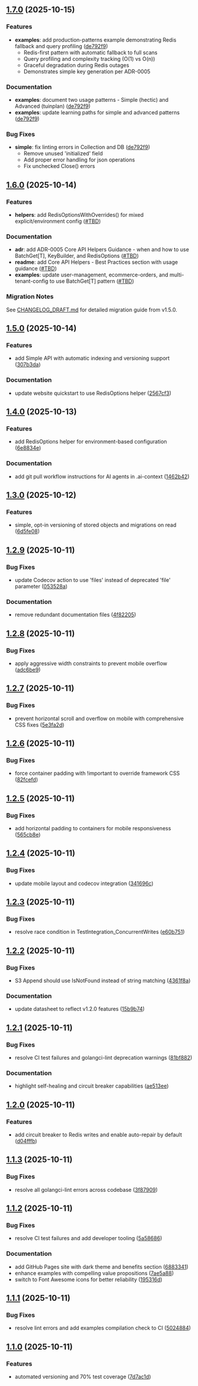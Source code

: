 ## [1.7.0](https://github.com/adrianmcphee/smarterbase/compare/v1.6.0...v1.7.0) (2025-10-15)

### Features

* **examples**: add production-patterns example demonstrating Redis fallback and query profiling ([de792f9](https://github.com/adrianmcphee/smarterbase/commit/de792f9))
  - Redis-first pattern with automatic fallback to full scans
  - Query profiling and complexity tracking (O(1) vs O(n))
  - Graceful degradation during Redis outages
  - Demonstrates simple key generation per ADR-0005

### Documentation

* **examples**: document two usage patterns - Simple (hectic) and Advanced (tuinplan) ([de792f9](https://github.com/adrianmcphee/smarterbase/commit/de792f9))
* **examples**: update learning paths for simple and advanced patterns ([de792f9](https://github.com/adrianmcphee/smarterbase/commit/de792f9))

### Bug Fixes

* **simple**: fix linting errors in Collection and DB ([de792f9](https://github.com/adrianmcphee/smarterbase/commit/de792f9))
  - Remove unused 'initialized' field
  - Add proper error handling for json operations
  - Fix unchecked Close() errors

## [1.6.0](https://github.com/adrianmcphee/smarterbase/compare/v1.5.0...v1.6.0) (2025-10-14)

### Features

* **helpers**: add RedisOptionsWithOverrides() for mixed explicit/environment config ([#TBD](https://github.com/adrianmcphee/smarterbase/pull/TBD))

### Documentation

* **adr**: add ADR-0005 Core API Helpers Guidance - when and how to use BatchGet[T], KeyBuilder, and RedisOptions ([#TBD](https://github.com/adrianmcphee/smarterbase/pull/TBD))
* **readme**: add Core API Helpers - Best Practices section with usage guidance ([#TBD](https://github.com/adrianmcphee/smarterbase/pull/TBD))
* **examples**: update user-management, ecommerce-orders, and multi-tenant-config to use BatchGet[T] pattern ([#TBD](https://github.com/adrianmcphee/smarterbase/pull/TBD))

### Migration Notes

See [CHANGELOG_DRAFT.md](./CHANGELOG_DRAFT.md) for detailed migration guide from v1.5.0.

## [1.5.0](https://github.com/adrianmcphee/smarterbase/compare/v1.4.0...v1.5.0) (2025-10-14)

### Features

* add Simple API with automatic indexing and versioning support ([307b3da](https://github.com/adrianmcphee/smarterbase/commit/307b3da60686e007b368da15736856446298602c))

### Documentation

* update website quickstart to use RedisOptions helper ([2567cf3](https://github.com/adrianmcphee/smarterbase/commit/2567cf3a4fc56772d333e638f584fbe95332802d))

## [1.4.0](https://github.com/adrianmcphee/smarterbase/compare/v1.3.0...v1.4.0) (2025-10-13)

### Features

* add RedisOptions helper for environment-based configuration ([6e8834e](https://github.com/adrianmcphee/smarterbase/commit/6e8834e85b5d98ed3ae70941e3726f3d69a1fa53))

### Documentation

* add git pull workflow instructions for AI agents in .ai-context ([1462b42](https://github.com/adrianmcphee/smarterbase/commit/1462b42cbc5914eaa039298a567246ed58fd0446))

## [1.3.0](https://github.com/adrianmcphee/smarterbase/compare/v1.2.9...v1.3.0) (2025-10-12)

### Features

* simple, opt-in versioning of stored objects and migrations on read ([6d5fe08](https://github.com/adrianmcphee/smarterbase/commit/6d5fe08f0566d99ced1ed387a14a596fe027ae41))

## [1.2.9](https://github.com/adrianmcphee/smarterbase/compare/v1.2.8...v1.2.9) (2025-10-11)

### Bug Fixes

* update Codecov action to use 'files' instead of deprecated 'file' parameter ([053528a](https://github.com/adrianmcphee/smarterbase/commit/053528a902d586d0665548a135a2cfc9cf91a800))

### Documentation

* remove redundant documentation files ([4f82205](https://github.com/adrianmcphee/smarterbase/commit/4f822051cac419d965b097242eda0d0457409bdb))

## [1.2.8](https://github.com/adrianmcphee/smarterbase/compare/v1.2.7...v1.2.8) (2025-10-11)

### Bug Fixes

* apply aggressive width constraints to prevent mobile overflow ([adc6be9](https://github.com/adrianmcphee/smarterbase/commit/adc6be91983d145ae3a1008afacf848cf238597e))

## [1.2.7](https://github.com/adrianmcphee/smarterbase/compare/v1.2.6...v1.2.7) (2025-10-11)

### Bug Fixes

* prevent horizontal scroll and overflow on mobile with comprehensive CSS fixes ([5e3fa2d](https://github.com/adrianmcphee/smarterbase/commit/5e3fa2dfa6eb401a2cf325df499ff4092ab81e99))

## [1.2.6](https://github.com/adrianmcphee/smarterbase/compare/v1.2.5...v1.2.6) (2025-10-11)

### Bug Fixes

* force container padding with !important to override framework CSS ([82fcefd](https://github.com/adrianmcphee/smarterbase/commit/82fcefd19376bc493d91c636fc5c83e8b771d67b))

## [1.2.5](https://github.com/adrianmcphee/smarterbase/compare/v1.2.4...v1.2.5) (2025-10-11)

### Bug Fixes

* add horizontal padding to containers for mobile responsiveness ([565cb8e](https://github.com/adrianmcphee/smarterbase/commit/565cb8eb44b0472ae6e3c310c671582629c050d5))

## [1.2.4](https://github.com/adrianmcphee/smarterbase/compare/v1.2.3...v1.2.4) (2025-10-11)

### Bug Fixes

* update mobile layout and codecov integration ([341696c](https://github.com/adrianmcphee/smarterbase/commit/341696cb49c8875df64ef46396836dff8adee1d7))

## [1.2.3](https://github.com/adrianmcphee/smarterbase/compare/v1.2.2...v1.2.3) (2025-10-11)

### Bug Fixes

* resolve race condition in TestIntegration_ConcurrentWrites ([e60b751](https://github.com/adrianmcphee/smarterbase/commit/e60b75192862c10f2be8f7e6186244ea5123337e))

## [1.2.2](https://github.com/adrianmcphee/smarterbase/compare/v1.2.1...v1.2.2) (2025-10-11)

### Bug Fixes

* S3 Append should use IsNotFound instead of string matching ([4361f8a](https://github.com/adrianmcphee/smarterbase/commit/4361f8ab29998ff29eba523b9b97b734bb2da062))

### Documentation

* update datasheet to reflect v1.2.0 features ([15b9b74](https://github.com/adrianmcphee/smarterbase/commit/15b9b7496376a8016b98ffaa5ad359a01c1f133b))

## [1.2.1](https://github.com/adrianmcphee/smarterbase/compare/v1.2.0...v1.2.1) (2025-10-11)

### Bug Fixes

* resolve CI test failures and golangci-lint deprecation warnings ([81bf882](https://github.com/adrianmcphee/smarterbase/commit/81bf8821ed0bce52b1bb5e9a91393b7030bf276c))

### Documentation

* highlight self-healing and circuit breaker capabilities ([ae513ee](https://github.com/adrianmcphee/smarterbase/commit/ae513ee854cc0de5aa3c65cf34ee687da0876d24))

## [1.2.0](https://github.com/adrianmcphee/smarterbase/compare/v1.1.3...v1.2.0) (2025-10-11)

### Features

* add circuit breaker to Redis writes and enable auto-repair by default ([d04fffb](https://github.com/adrianmcphee/smarterbase/commit/d04fffb2230aca03580b32c3dcef19e5b7e948ce))

## [1.1.3](https://github.com/adrianmcphee/smarterbase/compare/v1.1.2...v1.1.3) (2025-10-11)

### Bug Fixes

* resolve all golangci-lint errors across codebase ([3f87909](https://github.com/adrianmcphee/smarterbase/commit/3f879098de90506aa03b79091de0bd8e02a0ab01))

## [1.1.2](https://github.com/adrianmcphee/smarterbase/compare/v1.1.1...v1.1.2) (2025-10-11)

### Bug Fixes

* resolve CI test failures and add developer tooling ([5a58686](https://github.com/adrianmcphee/smarterbase/commit/5a5868677fb2e765f15e8db6de08dc3b5f4ce223))

### Documentation

* add GitHub Pages site with dark theme and benefits section ([6883341](https://github.com/adrianmcphee/smarterbase/commit/6883341e6fa27a83ff4b657aba18c24235c2f897))
* enhance examples with compelling value propositions ([7ae5a88](https://github.com/adrianmcphee/smarterbase/commit/7ae5a883d11f3fba51679b3b10ff01bc989cf8dd))
* switch to Font Awesome icons for better reliability ([195316d](https://github.com/adrianmcphee/smarterbase/commit/195316d540715ea23f0f2c133fcbd40c5d854088))

## [1.1.1](https://github.com/adrianmcphee/smarterbase/compare/v1.1.0...v1.1.1) (2025-10-11)

### Bug Fixes

* resolve lint errors and add examples compilation check to CI ([5024884](https://github.com/adrianmcphee/smarterbase/commit/50248844fef5cbabb70019046074ddac02f4de8e))

## [1.1.0](https://github.com/adrianmcphee/smarterbase/compare/v1.0.2...v1.1.0) (2025-10-11)

### Features

* automated versioning and 70% test coverage ([7d7ac1d](https://github.com/adrianmcphee/smarterbase/commit/7d7ac1deda88a281bb2d2317adb272ffc05e663b))
